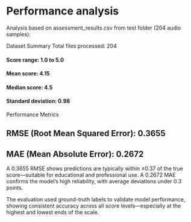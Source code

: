 # Performance analysis

Analysis based on assessment_results.csv from test folder (204 audio samples):

Dataset Summary Total files processed: 204

#### Score range: 1.0 to 5.0

#### Mean score: 4.15

#### Median score: 4.5

#### Standard deviation: 0.98

Performance Metrics

## RMSE (Root Mean Squared Error): 0.3655

## MAE (Mean Absolute Error): 0.2672

A 0.3655 RMSE shows predictions are typically within ±0.37 of the true score—suitable for educational and professional use. A 0.2672 MAE confirms the model’s high reliability, with average deviations under 0.3 points.

The evaluation used ground-truth labels to validate model performance, showing consistent accuracy across all score levels—especially at the highest and lowest ends of the scale.
